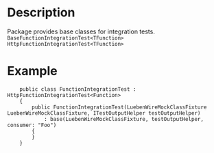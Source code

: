 # Description

Package provides base classes for integration tests. 
`BaseFunctionIntegrationTest<TFunction>`
`HttpFunctionIntegrationTest<TFunction>`


# Example
```
    public class FunctionIntegrationTest : HttpFunctionIntegrationTest<Function>
    {
        public FunctionIntegrationTest(LuebenWireMockClassFixture LuebenWireMockClassFixture, ITestOutputHelper testOutputHelper)
            : base(LuebenWireMockClassFixture, testOutputHelper, consumer: "Foo")
        {
        }
    }
```